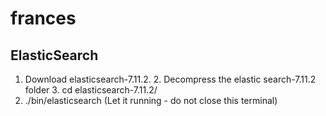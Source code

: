 # frances

## ElasticSearch

1. Download elasticsearch-7.11.2.
        2. Decompress the elastic search-7.11.2 folder
        3. cd elasticsearch-7.11.2/
4. ./bin/elasticsearch 
           (Let it running - do not close this terminal)
